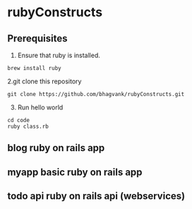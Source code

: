 # rubyConstructs

## Prerequisites

1. Ensure that ruby is installed.
```
brew install ruby
```


2.git clone this repository
```
git clone https://github.com/bhagvank/rubyConstructs.git

```
3. Run hello world
```
cd code
ruby class.rb
```


## blog ruby on rails app

## myapp basic ruby on rails app


## todo api ruby on rails api (webservices)
